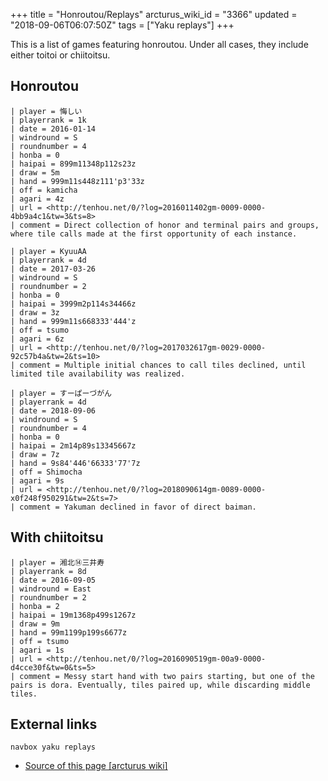 +++
title = "Honroutou/Replays"
arcturus_wiki_id = "3366"
updated = "2018-09-06T06:07:50Z"
tags = ["Yaku replays"]
+++

This is a list of games featuring honroutou. Under all cases, they include either toitoi or
chiitoitsu.

## Honroutou

```Replay/Tenhou.net|
| player = 悔しい
| playerrank = 1k
| date = 2016-01-14
| windround = S
| roundnumber = 4
| honba = 0
| haipai = 899m11348p112s23z
| draw = 5m
| hand = 999m11s448z111'p3'33z
| off = kamicha
| agari = 4z
| url = <http://tenhou.net/0/?log=2016011402gm-0009-0000-4bb9a4c1&tw=3&ts=8>
| comment = Direct collection of honor and terminal pairs and groups, where tile calls made at the first opportunity of each instance.
```

```Replay/Tenhou.net|
| player = KyuuAA
| playerrank = 4d
| date = 2017-03-26
| windround = S
| roundnumber = 2
| honba = 0
| haipai = 3999m2p114s34466z
| draw = 3z
| hand = 999m11s668333'444'z
| off = tsumo
| agari = 6z
| url = <http://tenhou.net/0/?log=2017032617gm-0029-0000-92c57b4a&tw=2&ts=10>
| comment = Multiple initial chances to call tiles declined, until limited tile availability was realized.
```

```Replay/Tenhou.net|
| player = すーぱーづがん
| playerrank = 4d
| date = 2018-09-06
| windround = S
| roundnumber = 4
| honba = 0
| haipai = 2m14p89s13345667z
| draw = 7z
| hand = 9s84'446'66333'77'7z
| off = Shimocha
| agari = 9s
| url = <http://tenhou.net/0/?log=2018090614gm-0089-0000-x0f248f950291&tw=2&ts=7>
| comment = Yakuman declined in favor of direct baiman.
```

## With chiitoitsu

```Replay/Tenhou.net|
| player = 湘北⑭三井寿
| playerrank = 8d
| date = 2016-09-05
| windround = East
| roundnumber = 2
| honba = 2
| haipai = 19m1368p499s1267z
| draw = 9m
| hand = 99m1199p199s6677z
| off = tsumo
| agari = 1s
| url = <http://tenhou.net/0/?log=2016090519gm-00a9-0000-d4cce30f&tw=0&ts=5>
| comment = Messy start hand with two pairs starting, but one of the pairs is dora. Eventually, tiles paired up, while discarding middle tiles.
```

## External links

`navbox yaku replays`

- [Source of this page [arcturus wiki]](http://arcturus.su/wiki/Honroutou/Replays)
